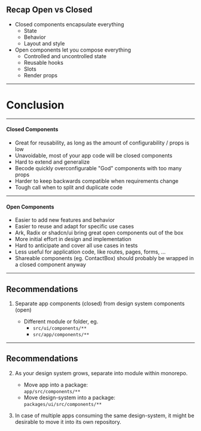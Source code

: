 ## Recap Open vs Closed

- Closed components encapsulate everything
  - State
  - Behavior
  - Layout and style
- Open components let you compose everything
  - Controlled and uncontrolled state
  - Reusable hooks
  - Slots
  - Render props

---

# Conclusion

---

#### Closed Components

- Great for reusability, as long as the amount of configurability / props is low <!-- .element: data-marker="✓" -->
- Unavoidable, most of your app code will be closed components <!-- .element: data-marker="✓" -->
- Hard to extend and generalize <!-- .element: data-marker="✕" -->
- Becode quickly overconfigurable "God" components with too many props <!-- .element: data-marker="✕" -->
- Harder to keep backwards compatible when requirements change <!-- .element: data-marker="✕" -->
- Tough call when to split and duplicate code <!-- .element: data-marker="✕" -->

---

#### Open Components

- Easier to add new features and behavior <!-- .element: data-marker="✓" -->
- Easier to reuse and adapt for specific use cases <!-- .element: data-marker="✓" -->
- Ark, Radix or shadcn/ui bring great open components out of the box <!-- .element: data-marker="✓" -->
- More initial effort in design and implementation <!-- .element: data-marker="✕" -->
- Hard to anticipate and cover all use cases in tests <!-- .element: data-marker="✕" -->
- Less useful for application code, like routes, pages, forms, … <!-- .element: data-marker="✕" -->
- Shareable components (eg. ContactBox) should probably be wrapped in a closed
  component anyway <!-- .element: data-marker="✕" -->

---

## Recommendations

1. Separate app components (closed) from design system components (open)

   - Different module or folder, eg.
     - `src/ui/components/**`
     - `src/app/components/**`

---

## Recommendations

2. As your design system grows, separate into module within monorepo.

   - Move app into a package:<br>`app/src/components/**`
   - Move design-system into a package:<br>`packages/ui/src/components/**`

3. In case of multiple apps consuming the same design-system, it might be
   desirable to move it into its own repository.

